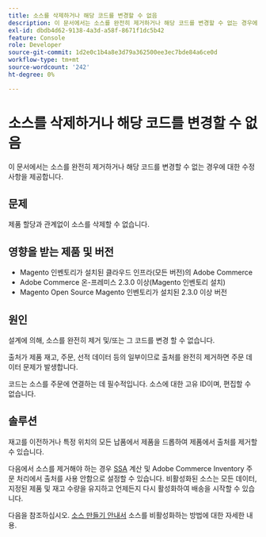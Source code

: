 ```yaml
---
title: 소스를 삭제하거나 해당 코드를 변경할 수 없음
description: 이 문서에서는 소스를 완전히 제거하거나 해당 코드를 변경할 수 없는 경우에 대한 수정 사항을 제공합니다.
exl-id: dbdb4d62-9138-4a3d-a58f-8671f1dc5b42
feature: Console
role: Developer
source-git-commit: 1d2e0c1b4a8e3d79a362500ee3ec7bde84a6ce0d
workflow-type: tm+mt
source-wordcount: '242'
ht-degree: 0%

---
```


# 소스를 삭제하거나 해당 코드를 변경할 수 없음

이 문서에서는 소스를 완전히 제거하거나 해당 코드를 변경할 수 없는 경우에 대한 수정 사항을 제공합니다.

## 문제

제품 할당과 관계없이 소스를 삭제할 수 없습니다.

## 영향을 받는 제품 및 버전

* Magento 인벤토리가 설치된 클라우드 인프라(모든 버전)의 Adobe Commerce
* Adobe Commerce 온-프레미스 2.3.0 이상(Magento 인벤토리 설치)
* Magento Open Source Magento 인벤토리가 설치된 2.3.0 이상 버전

## 원인

설계에 의해, 소스를 완전히 제거 및/또는 그 코드를 변경 할 수 없습니다.

출처가 제품 재고, 주문, 선적 데이터 등의 일부이므로 출처를 완전히 제거하면 주문 데이터 문제가 발생합니다.

코드는 소스를 주문에 연결하는 데 필수적입니다. 소스에 대한 고유 ID이며, 편집할 수 없습니다.

## 솔루션

재고를 이전하거나 특정 위치의 모든 납품에서 제품을 드롭하여 제품에서 출처를 제거할 수 있습니다.

다음에서 소스를 제거해야 하는 경우 [SSA](https://devdocs.magento.com/guides/v2.3/inventory/source-selection-algorithms.html) 계산 및 Adobe Commerce Inventory 주문 처리에서 출처를 사용 안함으로 설정할 수 있습니다. 비활성화된 소스는 모든 데이터, 지정된 제품 및 재고 수량을 유지하고 언제든지 다시 활성화하여 배송을 시작할 수 있습니다.

다음을 참조하십시오. [소스 만들기 안내서](https://github.com/magento/inventory/wiki/Create-Sources#disable-sources) 소스를 비활성화하는 방법에 대한 자세한 내용.

